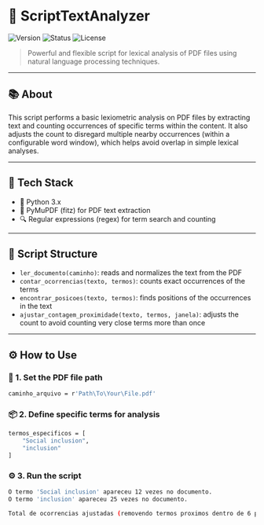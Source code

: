 # 🚀 ScriptTextAnalyzer

![Version](https://img.shields.io/badge/version-v1.0.0-blue.svg) ![Status](https://img.shields.io/badge/status-complete-brightgreen.svg) ![License](https://img.shields.io/badge/license-MIT-green.svg)


> Powerful and flexible script for lexical analysis of PDF files using natural language processing techniques.

---

## 📚 About

This script performs a basic lexiometric analysis on PDF files by extracting text and counting occurrences of specific terms within the content. It also adjusts the count to disregard multiple nearby occurrences (within a configurable word window), which helps avoid overlap in simple lexical analyses.

---

## 🧰 Tech Stack

- 🐍 Python 3.x  
- 📄 PyMuPDF (fitz) for PDF text extraction  
- 🔍 Regular expressions (regex) for term search and counting  

---

## 📂 Script Structure

- `ler_documento(caminho)`: reads and normalizes the text from the PDF  
- `contar_ocorrencias(texto, termos)`: counts exact occurrences of the terms  
- `encontrar_posicoes(texto, termos)`: finds positions of the occurrences in the text  
- `ajustar_contagem_proximidade(texto, termos, janela)`: adjusts the count to avoid counting very close terms more than once  

---

## ⚙️ How to Use

### 🔧 1. Set the PDF file path

```bash
caminho_arquivo = r'Path\To\Your\File.pdf'
```

### 📦 2. Define specific terms for analysis

```bash
termos_especificos = [
    "Social inclusion",
    "inclusion"
]
```

### ⚙️ 3. Run the script

```bash
O termo 'Social inclusion' apareceu 12 vezes no documento.
O termo 'inclusion' apareceu 25 vezes no documento.

Total de ocorrencias ajustadas (removendo termos proximos dentro de 6 palavras): 30

```
